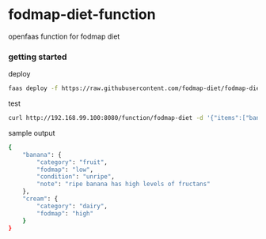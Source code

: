 # fodmap-diet-function
openfaas function for fodmap diet

### getting started
deploy
```bash
faas deploy -f https://raw.githubusercontent.com/fodmap-diet/fodmap-diet-function/master/stack.yml
```
test
```bash
curl http://192.168.99.100:8080/function/fodmap-diet -d '{"items":["banana","cream"]}'
```
sample output
```bash
{
    "banana": {
        "category": "fruit",
        "fodmap": "low",
        "condition": "unripe",
        "note": "ripe banana has high levels of fructans"
    },
    "cream": {
        "category": "dairy",
        "fodmap": "high"
    }
}
```
